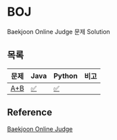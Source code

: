 # BOJ  
Baekjoon Online Judge 문제 Solution

## 목록
|문제|Java|Python|비고|
| ------ | ------ | ------ | ------ |
|[A+B](https://www.acmicpc.net/problem/1000) | [:white_check_mark:](algorithm/java/src/BOJ1000.java) | [:white_check_mark:](algorithm/python/BOJ1000.py)| |

## Reference
[Baekjoon Online Judge](https://www.acmicpc.net/)